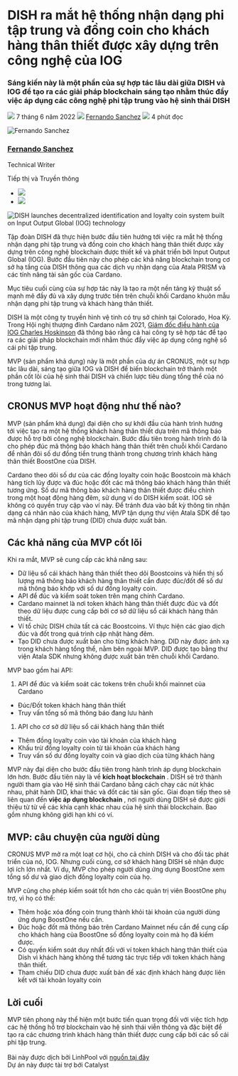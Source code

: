 # DISH ra mắt hệ thống nhận dạng phi tập trung và đồng coin cho khách hàng thân thiết được xây dựng trên công nghệ của IOG

### **Sáng kiến này là một phần của sự hợp tác lâu dài giữa DISH và IOG để tạo ra các giải pháp blockchain sáng tạo nhằm thúc đẩy việc áp dụng các công nghệ phi tập trung vào hệ sinh thái DISH**

![](img/2022-06-07-dish-launches-decentralized-identification-and-loyalty-coin-system-built-on-input-output-global-iog-technology.002.png) 7 tháng 6 năm 2022 ![](img/2022-06-07-dish-launches-decentralized-identification-and-loyalty-coin-system-built-on-input-output-global-iog-technology.002.png) [Fernando Sanchez](/en/blog/authors/fernando-sanchez/page-1/) ![](img/2022-06-07-dish-launches-decentralized-identification-and-loyalty-coin-system-built-on-input-output-global-iog-technology.003.png) 4 phút đọc

![Fernando Sanchez](img/2022-06-07-dish-launches-decentralized-identification-and-loyalty-coin-system-built-on-input-output-global-iog-technology.004.png)[](/en/blog/authors/fernando-sanchez/page-1/)

### [**Fernando Sanchez**](/en/blog/authors/fernando-sanchez/page-1/)

Technical Writer

Tiếp thị và Truyền thông

- ![](img/2022-06-07-dish-launches-decentralized-identification-and-loyalty-coin-system-built-on-input-output-global-iog-technology.005.png)[](mailto:fernando.sanchez@iohk.io "Email")
- ![](img/2022-06-07-dish-launches-decentralized-identification-and-loyalty-coin-system-built-on-input-output-global-iog-technology.006.png)[](https://www.linkedin.com/in/linkedinsanchezf/ "LinkedIn")

![DISH launches decentralized identification and loyalty coin system built on Input Output Global (IOG) technology](img/2022-06-07-dish-launches-decentralized-identification-and-loyalty-coin-system-built-on-input-output-global-iog-technology.007.jpeg)

Tập đoàn DISH đã thực hiện bước đầu tiên hướng tới việc ra mắt hệ thống nhận dạng phi tập trung và đồng coin cho khách hàng thân thiết được xây dựng trên công nghệ blockchain được thiết kế và phát triển bởi Input Output Global (IOG). Bước đầu tiên này cho phép các khả năng blockchain trong cơ sở hạ tầng của DISH thông qua các dịch vụ nhận dạng của Atala PRISM và các tính năng tài sản gốc của Cardano.

Mục tiêu cuối cùng của sự hợp tác này là tạo ra một nền tảng kỹ thuật số mạnh mẽ đầy đủ và xây dựng trước tiên trên chuỗi khối Cardano khuôn mẫu nhận dạng phi tập trung và khách hàng thân thiết.

DISH là một công ty truyền hình vệ tinh có trụ sở chính tại Colorado, Hoa Kỳ. Trong Hội nghị thượng đỉnh Cardano năm 2021, [Giám đốc điều hành của IOG Charles Hoskinson](https://youtu.be/MPobkiSbx5M)  đã thông báo rằng cả hai công ty sẽ hợp tác để tạo ra các giải pháp blockchain mới nhằm thúc đẩy việc áp dụng công nghệ sổ cái phi tập trung.

MVP (sản phẩm khả dụng) này là một phần của dự án CRONUS, một sự hợp tác lâu dài, sáng tạo giữa IOG và DISH để biến blockchain trở thành một phần cốt lõi của hệ sinh thái DISH và chiến lược tiêu dùng tổng thể của nó trong tương lai.

## **CRONUS MVP hoạt động như thế nào?**

MVP (sản phẩm khả dụng) đại diện cho sự khởi đầu của hành trình hướng tới việc tạo ra một hệ thống khách hàng thân thiết dựa trên mã thông báo được hỗ trợ bởi công nghệ blockchain. Bước đầu tiên trong hành trình đó là cho phép đúc mã thông báo khách hàng thân thiết trên chuỗi khối Cardano để nhân đôi số dư đồng tiền trung thành trong chương trình khách hàng thân thiết BoostOne của DISH.

Cardano theo dõi số dư của các đồng loyalty coin hoặc Boostcoin mà khách hàng tích lũy được và đúc hoặc đốt các mã thông báo khách hàng thân thiết tương ứng. Số dư mã thông báo khách hàng thân thiết được điều chỉnh trong một hoạt động hàng đêm, sử dụng ví do DISH kiểm soát. IOG sẽ không có quyền truy cập vào ví này. Để tránh đưa vào bất kỳ thông tin nhận dạng cá nhân nào của khách hàng, MVP tận dụng thư viện Atala SDK để tạo mã nhận dạng phi tập trung (DID) chưa được xuất bản.

## **Các khả năng của MVP cốt lõi**

Khi ra mắt, MVP sẽ cung cấp các khả năng sau:

- Dữ liệu sổ cái khách hàng thân thiết theo dõi Boostcoins và hiển thị số lượng mã thông báo khách hàng thân thiết cần được đúc/đốt để số dư mã thông báo khớp với số dư đồng loyalty coin.
- API để đúc và kiểm soát token trên mạng chính Cardano.
- Cardano mainnet là nơi token khách hàng thân thiết được đúc và đốt theo dữ liệu được cung cấp bởi cơ sở dữ liệu sổ cái khách hàng thân thiết.
- Ví tổ chức DISH chứa tất cả các Boostcoins. Ví thực hiện các giao dịch đúc và đốt trong quá trình cập nhật hàng đêm.
- Tạo DID chưa được xuất bản cho từng khách hàng. DID này được ánh xạ trong khách hàng tổng thể, nằm bên ngoài MVP. DID được tạo bằng thư viện Atala SDK nhưng không được xuất bản trên chuỗi khối Cardano.

MVP bao gồm hai API:

1. API để đúc và kiểm soát các tokens trên chuỗi khối mainnet của Cardano

- Đúc/Đốt token khách hàng thân thiết
- Truy vấn tổng số mã thông báo đang lưu hành

1. API cho cơ sở dữ liệu sổ cái khách hàng thân thiết

- Thêm đồng loyalty coin vào tài khoản của khách hàng
- Khấu trừ đồng loyalty coin từ tài khoản của khách hàng
- Truy vấn số dư đồng loyalty coin và giao dịch của từng khách hàng

MVP này đại diện cho bước đầu tiên trong hành trình áp dụng blockchain lớn hơn. Bước đầu tiên này là về **kích hoạt blockchain** . DISH sẽ trở thành người tham gia vào Hệ sinh thái Cardano bằng cách chạy các nút khác nhau, phát hành DID, khai thác và đốt các tài sản gốc. Giai đoạn tiếp theo sẽ liên quan đến **việc áp dụng blockchain** , nơi người dùng DISH sẽ được giới thiệu từ từ về các khía cạnh khác nhau của hệ sinh thái blockchain. Bao gồm nhưng không giới hạn khi có ví.

## **MVP: câu chuyện của người dùng**

CRONUS MVP mở ra một loạt cơ hội, cho cả chính DISH và cho đối tác phát triển của nó, IOG. Nhưng cuối cùng, cơ sở khách hàng DISH sẽ nhận được lợi ích lớn nhất. Ví dụ, MVP cho phép người dùng ứng dụng BoostOne xem tổng số dư và giao dịch đồng loyalty coin của họ.

MVP cũng cho phép kiểm soát tốt hơn cho các quản trị viên BoostOne phụ trợ, vì họ có thể:

- Thêm hoặc xóa đồng coin trung thành khỏi tài khoản của người dùng ứng dụng BoostOne nếu cần.
- Đúc hoặc đốt mã thông báo trên Cardano Mainnet nếu cần để cung cấp cho khách hàng của BoostOne số đồng loyalty coin mà họ đã kiếm được.
- Có quyền kiểm soát duy nhất đối với ví token khách hàng thân thiết của Dish vì khách hàng không thể tương tác trực tiếp với token khách hàng thân thiết.
- Tham chiếu DID chưa được xuất bản để xác định khách hàng được liên kết với tài khoản loyalty coin

## **Lời cuối**

MVP tiên phong này thể hiện một bước tiến quan trọng đối với việc tích hợp các hệ thống hỗ trợ blockchain vào hệ sinh thái viễn thông và đặc biệt để tạo ra các chương trình khách hàng thân thiết được cung cấp bởi các sổ cái phi tập trung.<br><br>Bài này được dịch bởi LinhPool với [nguồn tại đây]( https://iohk.io/en/blog/posts/2022/06/07/dish-launches-decentralized-identification-and-loyalty-coin-system-built-on-input-output-global-iog-technology/ )<br>Dự án này được tài trợ bới Catalyst
